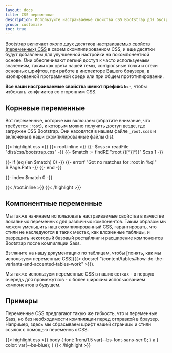 ```yaml
---
layout: docs
title: CSS переменные
description: Используйте настраиваемые свойства CSS Bootstrap для быстрого и перспективного проектирования и разработки.
group: customize
toc: true
---
```


Bootstrap включает около двух десятков [настраиваемых свойств (переменных) CSS](https://developer.mozilla.org/en-US/docs/Web/CSS/Using_CSS_custom_properties) в своем скомпилированном CSS, и еще десятки будут добавлены для улучшенной настройки на покомпонентной основе. Они обеспечивают легкий доступ к часто используемым значениям, таким как цвета нашей темы, контрольные точки и стеки основных шрифтов, при работе в инспекторе Вашего браузера, в изолированной программной среде или при общем прототипировании.

**Все наши настраиваемые свойства имеют префикс `bs-`**, чтобы избежать конфликтов со сторонним CSS.

## Корневые переменные

Вот переменные, которые мы включаем (обратите внимание, что требуется `:root`), к которым можно получить доступ везде, где загружен CSS Bootstrap. Они находятся в нашем файле `_root.scss` и включены в наши скомпилированные файлы dist.

{{< highlight css >}}
{{< root.inline >}}
{{- $css := readFile "dist/css/bootstrap.css" -}}
{{- $match := findRE ":root {([^}]*)}" $css 1 -}}

{{- if (eq (len $match) 0) -}}
{{- errorf "Got no matches for :root in %q!" $.Page.Path -}}
{{- end -}}

{{- index $match 0 -}}

{{< /root.inline >}}
{{< /highlight >}}

## Компонентные переменные

Мы также начинаем использовать настраиваемые свойства в качестве локальных переменных для различных компонентов. Таким образом мы можем уменьшить наш скомпилированный CSS, гарантировать, что стили не наследуются в таких местах, как вложенные таблицы, и разрешить некоторый базовый рестайлинг и расширение компонентов Bootstrap после компиляции Sass.

Взгляните на нашу документацию по таблицам, чтобы [понять, как мы используем переменные CSS]({{< docsref "/content/tables#how-do-the-variants-and-accented-tables-work" >}}).

Мы также используем переменные CSS в наших сетках - в первую очередь для промежутков - с более широким использованием компонентов в будущем.

## Примеры

Переменные CSS предлагают такую же гибкость, что и переменные Sass, но без необходимости компиляции перед отправкой в браузер. Например, здесь мы сбрасываем шрифт нашей страницы и стили ссылок с помощью переменных CSS.

{{< highlight css >}}
body {
  font: 1rem/1.5 var(--bs-font-sans-serif);
}
a {
  color: var(--bs-blue);
}
{{< /highlight >}}
